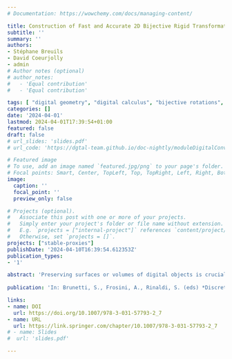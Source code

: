 ```yaml
---
# Documentation: https://wowchemy.com/docs/managing-content/

title: Construction of Fast and Accurate 2D Bijective Rigid Transformation
subtitle: ''
summary: ''
authors:
- Stéphane Breuils
- David Coeurjolly
- admin
# Author notes (optional)
# author_notes:
#   - 'Equal contribution'
#   - 'Equal contribution'

tags: [ "digital geometry", "digital calculus", "bijective rotations", "optimal transport", "2D" ]
categories: []
date: '2024-04-01'
lastmod: 2024-04-01T17:39:54+01:00
featured: false
draft: false
# url_slides: 'slides.pdf'
# url_code: 'https://dgtal-team.github.io/doc-nightly/moduleDigitalConvexity.html'

# Featured image
# To use, add an image named `featured.jpg/png` to your page's folder.
# Focal points: Smart, Center, TopLeft, Top, TopRight, Left, Right, BottomLeft, Bottom, BottomRight.
image:
  caption: ''
  focal_point: ''
  preview_only: false

# Projects (optional).
#   Associate this post with one or more of your projects.
#   Simply enter your project's folder or file name without extension.
#   E.g. `projects = ["internal-project"]` references `content/project/deep-learning/index.md`.
#   Otherwise, set `projects = []`.
projects: ["stable-proxies"]
publishDate: '2024-04-10T16:39:54.612353Z'
publication_types:
- '1'

abstract: 'Preserving surfaces or volumes of digital objects is crucial when applying transformations of 2D/3D digital objects in medical images and computer vision. To achieve this goal, the digital geometry community has focused on characterizing bijective digitized rotations and reflections. However, the angular distribution of these bijective rigid transformations is far from being dense. Other bijective approximations of rigid transformations have been proposed, but the state-of-the-art methods lack the experimental evaluations necessary to include them in real-life applications. This paper presents several new methods to approximate digitized rotations with bijective transformations, including the composition of bijective digitized reflections, bijective rotation by circles and bijective rotation through optimal transport. These new methods and several classical ones are compared both in terms of accuracy with respect to Euclidean rotations, and in terms of computational complexity and practical speed in real-time applications.'
        
publication: 'In: Brunetti, S., Frosini, A., Rinaldi, S. (eds) *Discrete Geometry and Mathematical Morphology*. DGMM 2024, volume 14605 of Lecture Notes in Computer Science, pp 80-92, 2024. Springer, Cham'

links:
- name: DOI
  url: https://doi.org/10.1007/978-3-031-57793-2_7
- name: URL
  url: https://link.springer.com/chapter/10.1007/978-3-031-57793-2_7
# - name: Slides
#  url: 'slides.pdf'

---
```

